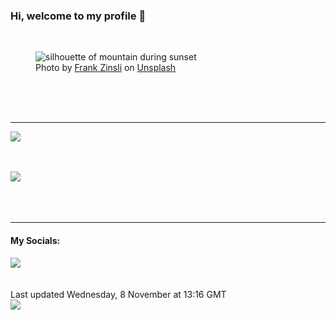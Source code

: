 <h3>Hi, welcome to my profile 👋</h3>

<br />
<figure>
  <img
    src="https://images.unsplash.com/photo-1594837955957-aabfe5f8e9ee?crop=entropy&cs=tinysrgb&fit=max&fm=jpg&ixid=M3wyNzQ3MDB8MHwxfHJhbmRvbXx8fHx8fHx8fDE2OTk0NDYxNzd8&ixlib=rb-4.0.3&q=80&w=1080&auto=format"
    alt="silhouette of mountain during sunset" 
  />
  <figcaption>Photo by <a
    href="https://unsplash.com/@frankzinsli?utm_source=Profile%20readme&utm_medium=referral">Frank Zinsli</a> on <a
    href="https://unsplash.com/?utm_source=Profile%20readme&utm_medium=referral">Unsplash</a></figcaption>
</figure>




  <br /><br /><br />

<hr />
<img
  src="https://github-readme-stats.vercel.app/api?username=shanelucy&show_icons=true&theme=calm"
/>
<br /><br /><br />

<img 
  src="https://github-readme-stats.vercel.app/api/top-langs/?username=shanelucy&theme=calm"
/>
<br /><br /><br /><br />
<hr />
<h4>My Socials:</h4>
<a href="https://uk.linkedin.com/in/shane-lucy-4735b616a">
  <img
    src="https://img.shields.io/badge/linkedin%20-%230077B5.svg?&style=for-the-badge&logo=linkedin&logoColor=white"
  />
</a>
<br /><br /><br />
Last updated Wednesday, 8 November at 13:16 GMT
<br />
<img
  src="https://github.com/ShaneLucy/ShaneLucy/workflows/README%20build/badge.svg"
/>
